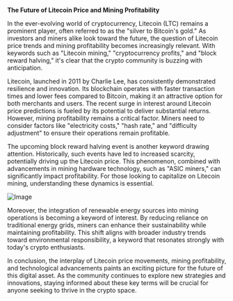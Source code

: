 **The Future of Litecoin Price and Mining Profitability**

In the ever-evolving world of cryptocurrency, Litecoin (LTC) remains a prominent player, often referred to as the "silver to Bitcoin's gold." As investors and miners alike look toward the future, the question of Litecoin price trends and mining profitability becomes increasingly relevant. With keywords such as "Litecoin mining," "cryptocurrency profits," and "block reward halving," it's clear that the crypto community is buzzing with anticipation.

Litecoin, launched in 2011 by Charlie Lee, has consistently demonstrated resilience and innovation. Its blockchain operates with faster transaction times and lower fees compared to Bitcoin, making it an attractive option for both merchants and users. The recent surge in interest around Litecoin price predictions is fueled by its potential to deliver substantial returns. However, mining profitability remains a critical factor. Miners need to consider factors like "electricity costs," "hash rate," and "difficulty adjustment" to ensure their operations remain profitable.

The upcoming block reward halving event is another keyword drawing attention. Historically, such events have led to increased scarcity, potentially driving up the Litecoin price. This phenomenon, combined with advancements in mining hardware technology, such as "ASIC miners," can significantly impact profitability. For those looking to capitalize on Litecoin mining, understanding these dynamics is essential.

![Image](https://github.com/user-attachments/assets/31692037-0104-4703-abd1-696b6a7dd41b)

Moreover, the integration of renewable energy sources into mining operations is becoming a keyword of interest. By reducing reliance on traditional energy grids, miners can enhance their sustainability while maintaining profitability. This shift aligns with broader industry trends toward environmental responsibility, a keyword that resonates strongly with today's crypto enthusiasts.

In conclusion, the interplay of Litecoin price movements, mining profitability, and technological advancements paints an exciting picture for the future of this digital asset. As the community continues to explore new strategies and innovations, staying informed about these key terms will be crucial for anyone seeking to thrive in the crypto space.